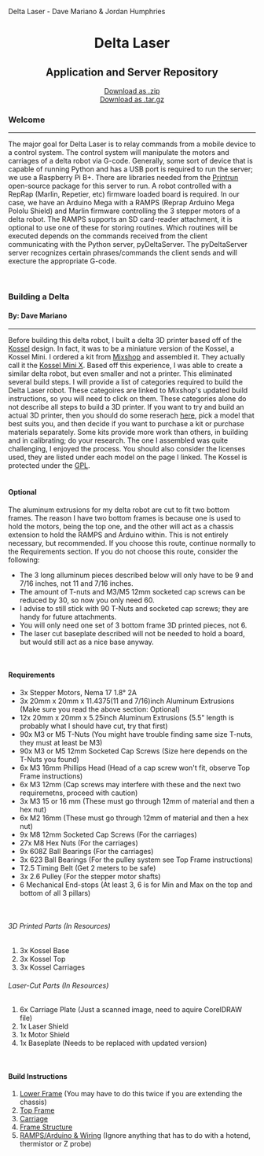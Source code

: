 Delta Laser - Dave Mariano & Jordan Humphries

<h1 align="center">Delta Laser</h1>
<h2 align="center">Application and Server Repository</h2>


<p align="center">
<a href="https://github.com/d-mariano/DeltaControl/zipball/master">Download as .zip</a>
<br />
<a href="https://github.com/d-mariano/DeltaControl/tarball/master">Download as .tar.gz</a>
</p>




### Welcome

---
The major goal for Delta Laser is to relay commands from a mobile device to a control system.  The control system will manipulate the motors and carriages of a delta robot via G-code. Generally, some sort of device that is capable of running Python and has a USB port is required to run the server; we use a Raspberry Pi B+. There are libraries needed from the <a href="https://github.com/kliment/Printrun">Printrun</a> open-source package for this server to run. A robot controlled with a RepRap (Marlin, Repetier, etc) firmware loaded board is required. In our case, we have an Arduino Mega with a RAMPS (Reprap Arduino Mega Pololu Shield) and Marlin firmware controlling the 3 stepper motors of a delta robot. The RAMPS supports an SD card-reader attachment, it is optional to use one of these for storing routines. Which routines will be executed depends on the commands received from the client communicating with the Python server, pyDeltaServer. The pyDeltaServer server recognizes certain phrases/commands the client sends and will execture the appropriate G-code.</p>
<br />


### Building a Delta
#### By: Dave Mariano
---

Before building this delta robot, I built a delta 3D printer based off of the [Kossel](http://reprap.org/wiki/Kossel) design.  In fact, it was to be a miniature version of the Kossel, a Kossel Mini.  I ordered a kit from [Mixshop](http://mixshop.com/index.php?main_page=product_info&cPath=59&products_id=220) and assembled it.  They actually call it the [Kossel Mini X](https://www.mixshop.com/docs/product/kossel).  Based off this experience, I was able to create a similar delta robot, but even smaller and not a printer.  This eliminated several build steps.  I will provide a list of categories required to build the Delta Laser robot. These categoires are linked to Mixshop's updated build instructions, so you will need to click on them. These categories alone do not describe all steps to build a 3D printer. If you want to try and build an actual 3D printer, then you should do some reserach [here](http://reprap.org/wiki/RepRap_Options#Models), pick a model that best suits you, and then decide if you want to purchase a kit or purchase materials separately.  Some kits provide more work than others, in building and in calibrating; do your research. The one I assembled was quite challenging, I enjoyed the process.  You should also consider the licenses used, they are listed under each model on the page I linked.  The Kossel is protected under the [GPL](http://reprap.org/wiki/GPL).  
<br />

#### Optional
   The aluminum extrusions for my delta robot are cut to fit two bottom frames.  The reason I have two bottom frames is because one is used to hold the motors, being the top one, and the other will act as a chassis extension to hold the RAMPS and Arduino within.  This is not entirely necessary, but recommended.  If you choose this route, continue normally to the Requirements section.  If you do not choose this route, consider the following:
   * The 3 long alluminum pieces described below will only have to be 9 and 7/16 inches, not 11 and 7/16 inches.  
   * The amount of T-nuts and M3/M5 12mm socketed cap screws can be reduced by 30, so now you only need 60.  
   * I advise to still stick with 90 T-Nuts and socketed cap screws; they are handy for future attachments.
   * You will only need one set of 3 bottom frame 3D printed pieces, not 6.
   * The laser cut baseplate described will not be needed to hold a board, but would still act as a nice base anyway.
<br />

#### Requirements
* 3x Stepper Motors, Nema 17 1.8° 2A 
* 3x 20mm x 20mm x 11.4375(11 and 7/16)inch Aluminum Extrusions (Make sure you read the above section: Optional)
* 12x 20mm x 20mm x 5.25inch Aluminum Extrusions (5.5" length is probably what I should have cut, try that first)
* 90x M3 or M5 T-Nuts (You might have trouble finding same size T-nuts, they must at least be M3)
* 90x M3 or M5 12mm Socketed Cap Screws (Size here depends on the T-Nuts you found)
* 6x M3 16mm Phillips Head (Head of a cap screw won't fit, observe Top Frame instructions)
* 6x M3 12mm (Cap screws may interfere with these and the next two requiremetns, proceed with caution)
* 3x M3 15 or 16 mm (These must go through 12mm of material and then a hex nut)
* 6x M2 16mm (These must go through 12mm of material and then a hex nut)
* 9x M8 12mm Socketed Cap Screws (For the carriages)
* 27x M8 Hex Nuts (For the carriages)
* 9x 608Z Ball Bearings (For the carriages)
* 3x 623 Ball Bearings (For the pulley system see Top Frame instructions)
* T2.5 Timing Belt (Get 2 meters to be safe)
* 3x 2.6 Pulley (For the stepper motor shafts)
* 6 Mechanical End-stops (At least 3, 6 is for Min and Max on the top and bottom of all 3 pillars)
<br />

###### 3D Printed Parts (In Resources)
1. 3x Kossel Base
2. 3x Kossel Top
3. 3x Kossel Carriages

###### Laser-Cut Parts (In Resources)
1. 6x Carriage Plate (Just a scanned image, need to aquire CorelDRAW file)
2. 1x Laser Shield
3. 1x Motor Shield
4. 1x Baseplate (Needs to be replaced with updated version)
<br />

#### Build Instructions 
1. [Lower Frame](https://www.mixshop.com/docs/manual/kossel/lower_frame) (You may have to do this twice if you are extending the chassis)
2. [Top Frame](https://www.mixshop.com/docs/manual/kossel/top_frame)
3. [Carriage](https://www.mixshop.com/docs/manual/kossel/carriage)
4. [Frame Structure](https://www.mixshop.com/docs/manual/kossel/frame_structure)
5. [RAMPS/Arduino & Wiring](https://www.mixshop.com/docs/manual/kossel/electronic) (Ignore anything that has to do with a hotend, thermistor or Z probe)

